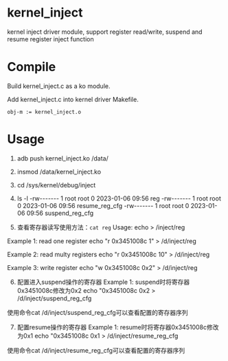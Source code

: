 # kernel_inject
kernel inject driver module, support register read/write, suspend and resume register inject function

# Compile
Build kernel_inject.c as a ko module.

Add kernel_inject.c into kernel driver Makefile.
```
obj-m := kernel_inject.o
```

# Usage
1. adb push kernel_inject.ko /data/
2. insmod /data/kernel_inject.ko
3. cd /sys/kernel/debug/inject
4. ls -l
-rw------- 1 root root 0 2023-01-06 09:56 reg
-rw------- 1 root root 0 2023-01-06 09:56 resume_reg_cfg
-rw------- 1 root root 0 2023-01-06 09:56 suspend_reg_cfg

5. 查看寄存器读写使用方法：`cat reg`
Usage: echo <CMD> <REG> <VAL> > <DEBUGFS>/inject/reg

Example 1: read one register
  echo "r 0x3451008c 1" > /d/inject/reg

Example 2: read multy registers
  echo "r 0x3451008c 10" > /d/inject/reg

Example 3: write register
  echo "w 0x3451008c 0x2" > /d/inject/reg

6. 配置进入suspend操作的寄存器
Example 1: suspend时将寄存器0x3451008c修改为0x2
    echo "0x3451008c 0x2 > /d/inject/suspend_reg_cfg

使用命令cat /d/inject/suspend_reg_cfg可以查看配置的寄存器序列

7. 配置resume操作的寄存器
Example 1: resume时将寄存器0x3451008c修改为0x1
    echo "0x3451008c 0x1 > /d/inject/resume_reg_cfg

使用命令cat /d/inject/resume_reg_cfg可以查看配置的寄存器序列
